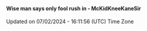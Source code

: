 #### Wise man says only fool rush in - McKidKneeKaneSir
Updated on 07/02/2024 - 16:11:56 (UTC) Time Zone
